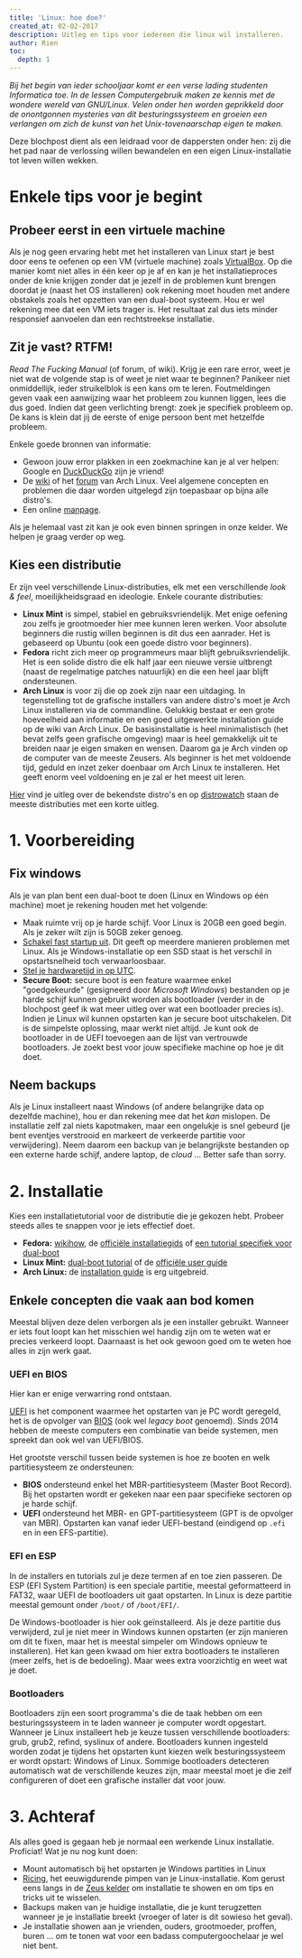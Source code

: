 ```yaml
---
title: 'Linux: hoe doe?'
created_at: 02-02-2017
description: Uitleg en tips voor iedereen die linux wil installeren.
author: Rien
toc:
  depth: 1
---
```


_Bij het begin van ieder schooljaar komt er een verse lading studenten Informatica toe. In de lessen Computergebruik maken ze kennis met de wondere wereld van GNU/Linux. Velen onder hen worden geprikkeld door de onontgonnen mysteries van dit besturingssysteem en groeien een verlangen om zich de kunst van het Unix-tovenaarschap eigen te maken._

Deze blochpost dient als een leidraad voor de dappersten onder hen: zij die het pad naar de verlossing willen bewandelen en een eigen Linux-installatie tot leven willen wekken.

# Enkele tips voor je begint

## Probeer eerst in een virtuele machine
Als je nog geen ervaring hebt met het installeren van Linux start je best door eens te oefenen op een VM (virtuele machine) zoals [VirtualBox](https://www.virtualbox.org/). Op die manier komt niet alles in één keer op je af en kan je het installatieproces onder de knie krijgen zonder dat je jezelf in de problemen kunt brengen doordat je (naast het OS installeren) ook rekening moet houden met andere obstakels zoals het opzetten van een dual-boot systeem. Hou er wel rekening mee dat een VM iets trager is. Het resultaat zal dus iets minder responsief aanvoelen dan een rechtstreekse installatie.

## Zit je vast? RTFM!

_Read The Fucking Manual_ (of forum, of wiki). Krijg je een rare error, weet je niet wat de volgende stap is of weet je niet waar te beginnen? Panikeer niet onmiddellijk, ieder struikelblok is een kans om te leren. Foutmeldingen geven vaak een aanwijzing waar het probleem zou kunnen liggen, lees die dus goed. Indien dat geen verlichting brengt: zoek je specifiek probleem op. De kans is klein dat jij de eerste of enige persoon bent met hetzelfde probleem.

Enkele goede bronnen van informatie:

- Gewoon jouw error plakken in een zoekmachine kan je al ver helpen: Google en [DuckDuckGo](https://duckduckgo.org) zijn je vriend!
- De [wiki](https://wiki.archlinux.org/) of het [forum](https://bbs.archlinux.org/) van Arch Linux. Veel algemene concepten en problemen die daar worden uitgelegd zijn toepasbaar op bijna alle distro's.
- Een online [manpage](http://man.he.net/).

Als je helemaal vast zit kan je ook even binnen springen in onze kelder. We helpen je graag verder op weg.

## Kies een distributie

Er zijn veel verschillende Linux-distributies, elk met een verschillende _look & feel_, moeilijkheidsgraad en ideologie. Enkele courante distributies:

- **Linux Mint** is simpel, stabiel en gebruiksvriendelijk. Met enige oefening zou zelfs je grootmoeder hier mee kunnen leren werken. Voor absolute beginners die rustig willen beginnen is dit dus een aanrader. Het is gebaseerd op Ubuntu (ook een goede distro voor beginners).
- **Fedora** richt zich meer op programmeurs maar blijft gebruiksvriendelijk. Het is een solide distro die elk half jaar een nieuwe versie uitbrengt (naast de regelmatige patches natuurlijk) en die een heel jaar blijft ondersteunen.
- **Arch Linux** is voor zij die op zoek zijn naar een uitdaging. In tegenstelling tot de grafische installers van andere distro's moet je Arch Linux installeren via de commandline. Gelukkig bestaat er een grote hoeveelheid aan informatie en een goed uitgewerkte installation guide op de wiki van Arch Linux. De basisinstallatie is heel minimalistisch (het bevat zelfs geen grafische omgeving) maar is heel gemakkelijk uit te breiden naar je eigen smaken en wensen. Daarom ga je Arch vinden op de computer van de meeste Zeusers. Als beginner is het met voldoende tijd, geduld en inzet zeker doenbaar om Arch Linux te installeren. Het geeft enorm veel voldoening en je zal er het meest uit leren.

[Hier](https://linuxjourney.com/lesson/linux-history#) vind je uitleg over de bekendste distro's en op [distrowatch](https://distrowatch.com/) staan de meeste distributies met een korte uitleg.

# 1\. Voorbereiding

## Fix windows

Als je van plan bent een dual-boot te doen (Linux en Windows op één machine) moet je rekening houden met het volgende:

- Maak ruimte vrij op je harde schijf. Voor Linux is 20GB een goed begin. Als je zeker wilt zijn is 50GB zeker genoeg.
- [Schakel fast startup uit](https://www.tenforums.com/tutorials/4189-fast-startup-turn-off-windows-10-a.html). Dit geeft op meerdere manieren problemen met Linux. Als je Windows-installatie op een SSD staat is het verschil in opstartsnelheid toch verwaarloosbaar.
- [Stel je hardwaretijd in op UTC](https://wiki.archlinux.org/index.php/time#UTC_in_Windows).
- **Secure Boot:** secure boot is een feature waarmee enkel "goedgekeurde" (gesigneerd door _Microsoft Windows_) bestanden op je harde schijf kunnen gebruikt worden als bootloader (verder in de blochpost geef ik wat meer uitleg over wat een bootloader precies is). Indien je Linux wil kunnen opstarten kan je secure boot uitschakelen. Dit is de simpelste oplossing, maar werkt niet altijd. Je kunt ook de bootloader in de UEFI toevoegen aan de lijst van vertrouwde bootloaders. Je zoekt best voor jouw specifieke machine op hoe je dit doet.

## Neem backups

Als je Linux installeert naast Windows (of andere belangrijke data op dezelfde machine), hou er dan rekening mee dat het _kan_ mislopen. De installatie zelf zal niets kapotmaken, maar een ongelukje is snel gebeurd (je bent eventjes verstrooid en markeert de verkeerde partitie voor verwijdering). Neem daarom een backup van je belangrijkste bestanden op een externe harde schijf, andere laptop, de _cloud_ ... Better safe than sorry.

# 2\. Installatie

Kies een installatietutorial voor de distributie die je gekozen hebt. Probeer steeds alles te snappen voor je iets effectief doet.

- **Fedora:** [wikihow](http://www.wikihow.com/Install-Fedora), de [officiële installatiegids](https://docs.fedoraproject.org/en-US/Fedora/25/html/Installation_Guide/chap-introduction.html) of [een tutorial specifiek voor dual-boot](http://linuxbsdos.com/2016/12/01/dual-boot-fedora-25-windows-10-on-a-computer-with-uefi-firmware/)
- **Linux Mint:** [dual-boot tutorial](http://www.tecmint.com/install-linux-mint-18-alongside-windows-10-or-8-in-dual-boot-uefi-mode/) of de [officiële user guide](https://www.linuxmint.com/documentation/user-guide/Cinnamon/english_18.0.pdf)
- **Arch Linux:** de [installation guide](https://wiki.archlinux.org/index.php/installation_guide) is erg uitgebreid.

## Enkele concepten die vaak aan bod komen

Meestal blijven deze delen verborgen als je een installer gebruikt. Wanneer er iets fout loopt kan het misschien wel handig zijn om te weten wat er precies verkeerd loopt. Daarnaast is het ook gewoon goed om te weten hoe alles in zijn werk gaat.

### UEFI en BIOS

Hier kan er enige verwarring rond ontstaan.

[UEFI](https://en.wikipedia.org/wiki/Unified_Extensible_Firmware_Interface) is het component waarmee het opstarten van je PC wordt geregeld, het is de opvolger van [BIOS](https://en.wikipedia.org/wiki/BIOS) (ook wel _legacy boot_ genoemd). Sinds 2014 hebben de meeste computers een combinatie van beide systemen, men spreekt dan ook wel van UEFI/BIOS.

Het grootste verschil tussen beide systemen is hoe ze booten en welk partitiesysteem ze ondersteunen:

- **BIOS** ondersteund enkel het MBR-partitiesysteem (Master Boot Record). Bij het opstarten wordt er gekeken naar een paar specifieke sectoren op je harde schijf.
- **UEFI** ondersteund het MBR- en GPT-partitiesysteem (GPT is de opvolger van MBR). Opstarten kan vanaf ieder UEFI-bestand (eindigend op `.efi` en in een EFS-partitie).

### EFI en ESP

In de installers en tutorials zul je deze termen af en toe zien passeren. De ESP (EFI System Partition) is een speciale partitie, meestal geformatteerd in FAT32, waar UEFI de bootloaders uit gaat opstarten. In Linux is deze partitie meestal gemount onder `/boot/` of `/boot/EFI/`.

De Windows-bootloader is hier ook geïnstalleerd. Als je deze partitie dus verwijderd, zul je niet meer in Windows kunnen opstarten (er zijn manieren om dit te fixen, maar het is meestal simpeler om Windows opnieuw te installeren). Het kan geen kwaad om hier extra bootloaders te installeren (meer zelfs, het is de bedoeling). Maar wees extra voorzichtig en weet wat je doet.

### Bootloaders

Bootloaders zijn een soort programma's die de taak hebben om een besturingssysteem in te laden wanneer je computer wordt opgestart. Wanneer je Linux installeert heb je keuze tussen verschillende bootloaders: grub, grub2, refind, syslinux of andere. Bootloaders kunnen ingesteld worden zodat je tijdens het opstarten kunt kiezen welk besturingssysteem er wordt opstart: Windows of Linux. Sommige bootloaders detecteren automatisch wat de verschillende keuzes zijn, maar meestal moet je die zelf configureren of doet een grafische installer dat voor jouw.

# 3\. Achteraf

Als alles goed is gegaan heb je normaal een werkende Linux installatie. Proficiat! Wat je nu nog kunt doen:

- Mount automatisch bij het opstarten je Windows partities in Linux
- [Ricing](https://rizonrice.github.io/resources), het eeuwigdurende pimpen van je Linux-installatie. Kom gerust eens langs in de [Zeus kelder](https://zeus.ugent.be/about/) om installatie te showen en om tips en tricks uit te wisselen.
- Backups maken van je huidige installatie, die je kunt terugzetten wanneer je je installatie breekt (vroeger of later is dit sowieso het geval).
- Je installatie showen aan je vrienden, ouders, grootmoeder, proffen, buren ... om te tonen wat voor een badass computergoochelaar je wel niet bent.
